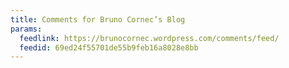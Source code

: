 ```yaml
---
title: Comments for Bruno Cornec’s Blog
params:
  feedlink: https://brunocornec.wordpress.com/comments/feed/
  feedid: 69ed24f55701de55b9feb16a8028e8bb
---
```

